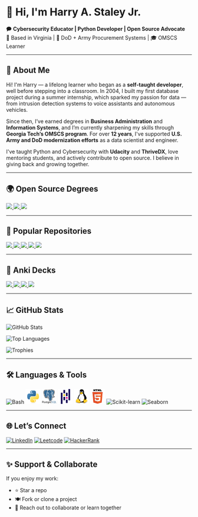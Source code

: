 # 👋 Hi, I'm Harry A. Staley Jr.

🗭️ **Cybersecurity Educator | Python Developer | Open Source Advocate**  
📍 Based in Virginia | 💼 DoD + Army Procurement Systems | 🎓 OMSCS Learner

---

## 🚀 About Me

Hi! I'm Harry — a lifelong learner who began as a **self-taught developer**, well before stepping into a classroom. In 2004, I built my first database project during a summer internship, which sparked my passion for data — from intrusion detection systems to voice assistants and autonomous vehicles.

Since then, I’ve earned degrees in **Business Administration** and **Information Systems**, and I’m currently sharpening my skills through **Georgia Tech’s OMSCS program**. For over **12 years**, I've supported **U.S. Army and DoD modernization efforts** as a data scientist and engineer.

I've taught Python and Cybersecurity with **Udacity** and **ThriveDX**, love mentoring students, and actively contribute to open source. I believe in giving back and growing together.

---

## 🌍 Open Source Degrees

<a href="https://github.com/harrystaley/open-source-data-science-degree-python">
  <img src="https://github-readme-stats.vercel.app/api/pin/?username=harrystaley&repo=open-source-data-science-degree-python&theme=dark&cache_seconds=1800" />
</a>

<a href="https://github.com/harrystaley/open-source-cybersecurity-degree">
  <img src="https://github-readme-stats.vercel.app/api/pin/?username=harrystaley&repo=open-source-cybersecurity-degree&theme=dark&cache_seconds=1800" />
</a>


<a href="https://github.com/harrystaley/open-source-cs-python">
  <img src="https://github-readme-stats.vercel.app/api/pin/?username=harrystaley&repo=open-source-cs-python&theme=dark&cache_seconds=1800" />
</a>

---

## 🌟 Popular Repositories

<a href="https://github.com/harrystaley/OMSCS-Anki">
  <img src="https://github-readme-stats.vercel.app/api/pin/?username=harrystaley&repo=OMSCS-Anki&theme=dark&cache_seconds=1800" />
</a>

<a href="https://github.com/harrystaley/DataCamp">
  <img src="https://github-readme-stats.vercel.app/api/pin/?username=harrystaley&repo=DataCamp&theme=dark&cache_seconds=1800" />
</a>

<a href="https://github.com/harrystaley/IPND_HTML_Intro">
  <img src="https://github-readme-stats.vercel.app/api/pin/?username=harrystaley&repo=IPND_HTML_Intro&theme=dark&cache_seconds=1800" />
</a>

<a href="https://github.com/harrystaley/FASCLASS">
  <img src="https://github-readme-stats.vercel.app/api/pin/?username=harrystaley&repo=FASCLASS&theme=dark&cache_seconds=1800" />
</a>

<a href="https://github.com/harrystaley/TAMUSA_CSCI4349_Week9_Honeypot">
  <img src="https://github-readme-stats.vercel.app/api/pin/?username=harrystaley&repo=TAMUSA_CSCI4349_Week9_Honeypot&theme=dark&cache_seconds=1800" />
</a>

---

## 🧠 Anki Decks

<a href="https://github.com/harrystaley/Calculus_II_Anki">
  <img src="https://github-readme-stats.vercel.app/api/pin/?username=harrystaley&repo=Calculus_II_Anki&theme=dark&cache_seconds=1800" />
</a>

<a href="https://github.com/harrystaley/Calculus_III_Anki">
  <img src="https://github-readme-stats.vercel.app/api/pin/?username=harrystaley&repo=Calculus_III_Anki&theme=dark&cache_seconds=1800" />
</a>

<a href="https://github.com/harrystaley/Pre-Calculus_Anki">
  <img src="https://github-readme-stats.vercel.app/api/pin/?username=harrystaley&repo=Pre-Calculus_Anki&theme=dark&cache_seconds=1800" />
</a>

<a href="https://github.com/harrystaley/CSCI3343_Analysis_of_Algorithms">
  <img src="https://github-readme-stats.vercel.app/api/pin/?username=harrystaley&repo=CSCI3343_Analysis_of_Algorithms&theme=dark&cache_seconds=1800" />
</a>

---

## 📈 GitHub Stats

![GitHub Stats](https://github-readme-stats.vercel.app/api?username=harrystaley&count_private=true&show_icons=true&theme=dark)

![Top Languages](https://github-readme-stats.vercel.app/api/top-langs/?username=harrystaley&layout=compact&theme=dark&langs_count=10)

![Trophies](https://github-profile-trophy.vercel.app/?username=harrystaley&theme=darkhub&row=4&column=3)

---

## 🛠️ Languages & Tools

<p align="left">
  <img src="https://www.vectorlogo.zone/logos/gnu_bash/gnu_bash-icon.svg" width="40" title="Bash" />
  <img src="https://raw.githubusercontent.com/devicons/devicon/master/icons/python/python-original.svg" width="40" title="Python" />
  <img src="https://raw.githubusercontent.com/devicons/devicon/master/icons/postgresql/postgresql-original-wordmark.svg" width="40" title="PostgreSQL" />
  <img src="https://raw.githubusercontent.com/devicons/devicon/master/icons/pandas/pandas-original.svg" width="40" title="Pandas" />
  <img src="https://raw.githubusercontent.com/devicons/devicon/master/icons/linux/linux-original.svg" width="40" title="Linux" />
  <img src="https://raw.githubusercontent.com/devicons/devicon/master/icons/html5/html5-original-wordmark.svg" width="40" title="HTML5" />
  <img src="https://upload.wikimedia.org/wikipedia/commons/0/05/Scikit_learn_logo_small.svg" width="40" title="Scikit-learn" />
  <img src="https://seaborn.pydata.org/_images/logo-mark-lightbg.svg" width="40" title="Seaborn" />
</p>

---

## 🌐 Let’s Connect

<p align="left">
  <a href="https://linkedin.com/in/harrystaley"><img src="https://raw.githubusercontent.com/rahuldkjain/github-profile-readme-generator/master/src/images/icons/Social/linked-in-alt.svg" width="30" title="LinkedIn"/></a>
  <a href="https://leetcode.com/harrystaley"><img src="https://raw.githubusercontent.com/rahuldkjain/github-profile-readme-generator/master/src/images/icons/Social/leet-code.svg" width="30" title="Leetcode"/></a>
  <a href="https://www.hackerrank.com/hstaley"><img src="https://raw.githubusercontent.com/rahuldkjain/github-profile-readme-generator/master/src/images/icons/Social/hackerrank.svg" width="30" title="HackerRank"/></a>
</p>

---

## ✨ Support & Collaborate

If you enjoy my work:

- ⭐️ Star a repo  
- 🍽️ Fork or clone a project  
- 🤝 Reach out to collaborate or learn together
